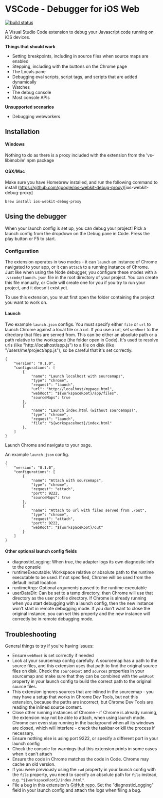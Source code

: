# VSCode - Debugger for iOS Web
[![build status](https://travis-ci.org/Microsoft/vscode-ios-web-debug.svg?branch=master)](https://travis-ci.org/Microsoft/vscode-ios-web-debug)

A Visual Studio Code extension to debug your Javascript code running on iOS devices.

<INSERT ANIMATED GIF>

**Things that should work**
* Setting breakpoints, including in source files when source maps are enabled
* Stepping, including with the buttons on the Chrome page
* The Locals pane
* Debugging eval scripts, script tags, and scripts that are added dynamically
* Watches
* The debug console
* Most console APIs

**Unsupported scenarios**
* Debugging webworkers

## Installation

#### Windows
Nothing to do as there is a proxy included with the extension from the 'vs-libimobile' npm package

#### OSX/Mac
Make sure you have Homebrew installed, and run the following command to install (https://github.com/google/ios-webkit-debug-proxy)[ios-webkit-debug-proxy]

```
brew install ios-webkit-debug-proxy
````

## Using the debugger

When your launch config is set up, you can debug your project! Pick a launch config from the dropdown on the Debug pane in Code. Press the play button or F5 to start.

### Configuration 

The extension operates in two modes - it can `launch` an instance of Chrome navigated to your app, or it can `attach` to a running instance of Chrome. Just like when using the Node debugger, you configure these modes with a `.vscode/launch.json` file in the root directory of your project. You can create this file manually, or Code will create one for you if you try to run your project, and it doesn't exist yet.

To use this extension, you must first open the folder containing the project you want to work on.

#### Launch
Two example `launch.json` configs. You must specify either `file` or `url` to launch Chrome against a local file or a url. If you use a url, set `webRoot` to the directory that files are served from. This can be either an absolute path or a path relative to the workspace (the folder open in Code). It's used to resolve urls (like "http://localhost/app.js") to a file on disk (like "/users/me/project/app.js"), so be careful that it's set correctly.
```
{
    "version": "0.1.0",
    "configurations": [
        {
            "name": "Launch localhost with sourcemaps",
            "type": "chrome",
            "request": "launch",
            "url": "http://localhost/mypage.html",
            "webRoot": "${workspaceRoot}/app/files",
            "sourceMaps": true
        },
        {
            "name": "Launch index.html (without sourcemaps)",
            "type": "chrome",
            "request": "launch",
            "file": "${workspaceRoot}/index.html"
        },
    ]
}
```

Launch Chrome and navigate to your page.

An example `launch.json` config.
```
{
    "version": "0.1.0",
    "configurations": [
        {
            "name": "Attach with sourcemaps",
            "type": "chrome",
            "request": "attach",
            "port": 9222,
            "sourceMaps": true
        },
        {
            "name": "Attach to url with files served from ./out",
            "type": "chrome",
            "request": "attach",
            "port": 9222,
            "webRoot": "${workspaceRoot}/out"
        }
    ]
}
```

#### Other optional launch config fields
* diagnosticLogging: When true, the adapter logs its own diagnostic info to the console
* runtimeExecutable: Workspace relative or absolute path to the runtime executable to be used. If not specified, Chrome will be used from the default install location
* runtimeArgs: Optional arguments passed to the runtime executable
* userDataDir: Can be set to a temp directory, then Chrome will use that directory as the user profile directory. If Chrome is already running when you start debugging with a launch config, then the new instance won't start in remote debugging mode. If you don't want to close the original instance, you can set this property and the new instance will correctly be in remote debugging mode.

## Troubleshooting
General things to try if you're having issues:
* Ensure `webRoot` is set correctly if needed
* Look at your sourcemap config carefully. A sourcemap has a path to the source files, and this extension uses that path to find the original source files on disk. Check the `sourceRoot` and `sources` properties in your sourcemap and make sure that they can be combined with the `webRoot` property in your launch config to build the correct path to the original source files.
* This extension ignores sources that are inlined in the sourcemap - you may have a setup that works in Chrome Dev Tools, but not this extension, because the paths are incorrect, but Chrome Dev Tools are reading the inlined source content.
* Close other running instances of Chrome - if Chrome is already running, the extension may not be able to attach, when using launch mode. Chrome can even stay running in the background when all its windows are closed, which will interfere - check the taskbar or kill the process if necessary.
* Ensure nothing else is using port 9222, or specify a different port in your launch config
* Check the console for warnings that this extension prints in some cases when it can't attach
* Ensure the code in Chrome matches the code in Code. Chrome may cache an old version.
* If you were previously using the `cwd` property in your launch config with the `file` property, you need to specify an absolute path for `file` instead, e.g. `"${workspaceRoot}/index.html"`.
* File a bug in this extension's [GitHub repo](https://github.com/Microsoft/vscode-webkit-debug). Set the "diagnosticLogging" field in your launch config and attach the logs when filing a bug.
